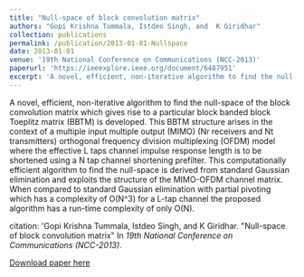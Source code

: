 ```yaml
---
title: "Null-space of block convolution matrix"
authors: "Gopi Krishna Tummala, Istdeo Singh, and  K Giridhar"
collection: publications
permalink: /publication/2013-01-01-Nullspace
date: 2013-01-01
venue: '19th National Conference on Communications (NCC-2013)'
paperurl: 'https://ieeexplore.ieee.org/document/6487951'
excerpt: 'A novel, efficient, non-iterative algorithm to find the null-space of the block convolution matrix which gives rise to a particular block banded block Toeplitz matrix (BBTM) is developed. This BBTM structure arises in the context of a multiple input multiple output (MIMO) (Nr receivers and Nt transmitters) orthogonal frequency division multiplexing (OFDM) model where the effective L taps channel impulse response length is to be shortened using a N tap channel shortening prefilter. This computationally efficient algorithm to find the null-space is derived from standard Gaussian elimination and exploits the structure of the MIMO-OFDM channel matrix. When compared to standard Gaussian elimination with partial pivoting which has a complexity of O(N^3) for a L-tap channel the proposed algorithm has a run-time complexity of only O(N).'
---
```

A novel, efficient, non-iterative algorithm to find the null-space of the block convolution matrix which gives rise to a particular block banded block Toeplitz matrix (BBTM) is developed. This BBTM structure arises in the context of a multiple input multiple output (MIMO) (Nr receivers and Nt transmitters) orthogonal frequency division multiplexing (OFDM) model where the effective L taps channel impulse response length is to be shortened using a N tap channel shortening prefilter. This computationally efficient algorithm to find the null-space is derived from standard Gaussian elimination and exploits the structure of the MIMO-OFDM channel matrix. When compared to standard Gaussian elimination with partial pivoting which has a complexity of O(N^3) for a L-tap channel the proposed algorithm has a run-time complexity of only O(N).

citation: 'Gopi Krishna Tummala, Istdeo Singh, and  K Giridhar. "Null-space of block convolution matrix" In <i> 19th National Conference on Communications (NCC-2013)</i>.

[Download paper here](https://ieeexplore.ieee.org/document/6487951)

